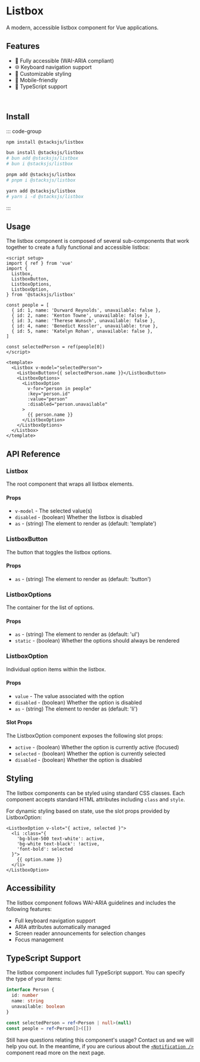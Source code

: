 # Listbox

A modern, accessible listbox component for Vue applications.

<ListboxDemo />

## Features

- 🎯 Fully accessible (WAI-ARIA compliant)
- 🌐 Keyboard navigation support
- 🎨 Customizable styling
- 📱 Mobile-friendly
- 🎯 TypeScript support

<br>

## Install

::: code-group

```sh [npm]
npm install @stacksjs/listbox
```

```sh [bun]
bun install @stacksjs/listbox
# bun add @stacksjs/listbox
# bun i @stacksjs/listbox
```

```sh [pnpm]
pnpm add @stacksjs/listbox
# pnpm i @stacksjs/listbox
```

```sh [yarn]
yarn add @stacksjs/listbox
# yarn i -d @stacksjs/listbox
```

:::
<br>

## Usage

The listbox component is composed of several sub-components that work together to create a fully functional and accessible listbox:

```vue
<script setup>
import { ref } from 'vue'
import {
  Listbox,
  ListboxButton,
  ListboxOptions,
  ListboxOption,
} from '@stacksjs/listbox'

const people = [
  { id: 1, name: 'Durward Reynolds', unavailable: false },
  { id: 2, name: 'Kenton Towne', unavailable: false },
  { id: 3, name: 'Therese Wunsch', unavailable: false },
  { id: 4, name: 'Benedict Kessler', unavailable: true },
  { id: 5, name: 'Katelyn Rohan', unavailable: false },
]

const selectedPerson = ref(people[0])
</script>

<template>
  <Listbox v-model="selectedPerson">
    <ListboxButton>{{ selectedPerson.name }}</ListboxButton>
    <ListboxOptions>
      <ListboxOption
        v-for="person in people"
        :key="person.id"
        :value="person"
        :disabled="person.unavailable"
      >
        {{ person.name }}
      </ListboxOption>
    </ListboxOptions>
  </Listbox>
</template>
```

## API Reference

### Listbox

The root component that wraps all listbox elements.

#### Props

- `v-model` - The selected value(s)
- `disabled` - (boolean) Whether the listbox is disabled
- `as` - (string) The element to render as (default: 'template')

### ListboxButton

The button that toggles the listbox options.

#### Props

- `as` - (string) The element to render as (default: 'button')

### ListboxOptions

The container for the list of options.

#### Props

- `as` - (string) The element to render as (default: 'ul')
- `static` - (boolean) Whether the options should always be rendered

### ListboxOption

Individual option items within the listbox.

#### Props

- `value` - The value associated with the option
- `disabled` - (boolean) Whether the option is disabled
- `as` - (string) The element to render as (default: 'li')

#### Slot Props

The ListboxOption component exposes the following slot props:

- `active` - (boolean) Whether the option is currently active (focused)
- `selected` - (boolean) Whether the option is currently selected
- `disabled` - (boolean) Whether the option is disabled

## Styling

The listbox components can be styled using standard CSS classes. Each component accepts standard HTML attributes including `class` and `style`.

For dynamic styling based on state, use the slot props provided by ListboxOption:

```vue
<ListboxOption v-slot="{ active, selected }">
  <li :class="{
    'bg-blue-500 text-white': active,
    'bg-white text-black': !active,
    'font-bold': selected
  }">
    {{ option.name }}
  </li>
</ListboxOption>
```

## Accessibility

The listbox component follows WAI-ARIA guidelines and includes the following features:

- Full keyboard navigation support
- ARIA attributes automatically managed
- Screen reader announcements for selection changes
- Focus management

## TypeScript Support

The listbox component includes full TypeScript support. You can specify the type of your items:

```ts
interface Person {
  id: number
  name: string
  unavailable: boolean
}

const selectedPerson = ref<Person | null>(null)
const people = ref<Person[]>([])
```

Still have questions relating this component's usage? Contact us and we will help you out. In the meantime, if you are curious about the [`<Notification />`](./notification.md) component read more on the next page.
